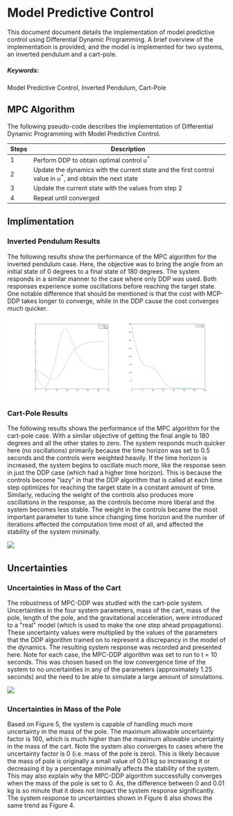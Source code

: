 # Model Predictive Control

This document document details the implementation of model predictive control using Differential Dynamic Programming. A brief overview of the implementation is provided, and the model is implemented for two systems, an inverted pendulum and a cart-pole. 

##### Keywords: 

Model Predictive Control, Inverted Pendulum, Cart-Pole


## MPC Algorithm 
The following pseudo-code describes the implementation of Differential Dynamic Programming with Model Predictive Control. 

| Steps | Description | 
| ----- | ----------- | 
| 1 | Perform DDP to obtain optimal control $u^*$ | 
| 2 | Update the dynamics with the current state and the first control value in $u^*$, and obtain the next state | 
| 3 | Update the current state with the values from step 2 | 
| 4 | Repeat until converged | 

## Implimentation 

### Inverted Pendulum Results 

The following results show the performance of the MPC algorithm for the inverted pendulum case. Here, the objective was to bring the angle from an initial state of 0 degrees to a final state of 180 degrees. The system responds in a similar manner to the case where only DDP was used. Both responses experience some oscillations before reaching the target state. One notable difference that should be mentioned is that the cost with MCP-DDP takes longer to converge, while in the DDP cause the cost converges much quicker. 

<img src="./plots/pendulum.png" width="600">

### Cart-Pole Results 

The following results shows the performance of the MPC algorithm for the cart-pole case. With a similar objective of getting the final angle to 180 degrees and all the other states to zero. The system responds much quicker here (no oscillations) primarily because the time horizon was set to 0.5 seconds and the controls were weighted heavily. If the time horizon is increased, the system begins to oscillate much more, like the response seen in just the DDP case (which had a higher time horizon). This is because the controls become "lazy" in that the DDP algorithm that is called at each time step optimizes for reaching the target state in a constant amount of time. Similarly, reducing the weight of the controls also produces more oscillations in the response, as the controls become more liberal and the system becomes less stable. The weight in the controls became the most important parameter to tune since changing time horizon and the number of iterations affected the computation time most of all, and affected the stability of the system minimally.  

<img src="./plots/cart_pole.png" width="600">

## Uncertainties 

### Uncertainties in Mass of the Cart 

The robustness of MPC-DDP was studied with the cart-pole system. Uncertainties in the four system parameters, mass of the cart, mass of the pole, length of the pole, and the gravitational acceleration, were introduced to a "real" model (which is used to make the one step ahead propagations). These uncertainty values were multiplied by the values of the parameters that the DDP algorithm trained on to represent a discrepancy in the model of the dynamics. The resulting system response was recorded and presented here. Note for each case, the MPC-DDP algorithm was set to run to t = 10 seconds. This was chosen based on the low convergence time of the system to no uncertainties in any of the parameters (approximately 1.25 seconds) and the need to be able to simulate a large amount of simulations.

<img src="./plots/u.png" width="600">

### Uncertainties in Mass of the Pole 

Based on Figure 5, the system is capable of handling much more uncertainty in the mass of the pole. The maximum allowable uncertainty factor is 160, which is much higher than the maximum allowable uncertainty in the mass of the cart. Note the system also converges to cases where the uncertainty factor is 0 (i.e. mass of the pole is zero). This is likely because the mass of pole is originally a small value of 0.01 kg so increasing it or decreasing it by a percentage minimally affects the stability of the system. This may also explain why the MPC-DDP algorithm successfully converges when the mass of the pole is set to 0. As, the difference between 0 and 0.01 kg is so minute that it does not impact the system response significantly. The system response to uncertainties shown in Figure 6 also shows the same trend as Figure 4.
